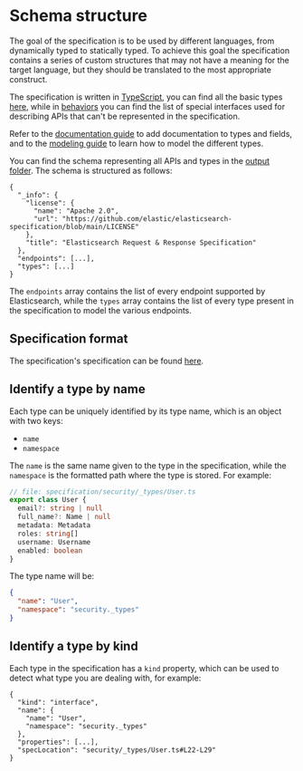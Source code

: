# Schema structure

The goal of the specification is to be used by different languages, from dynamically typed to statically typed.
To achieve this goal the specification contains a series of custom structures that may not have a meaning
for the target language, but they should be translated to the most appropriate construct.

The specification is written in [TypeScript](https://www.typescriptlang.org/), you can find all
the basic types [here](https://www.typescriptlang.org/docs/handbook/basic-types.html),
while in [behaviors](./behaviors.md) you can find the list of special interfaces used
for describing APIs that can't be represented in the specification.

Refer to the [documentation guide](doc-comments-guide.md) to add documentation to types and fields,
and to the [modeling guide](modeling-guide.md) to learn how to model the different types.

You can find the schema representing all APIs and types in the [output folder](output/schema/schema.json).
The schema is structured as follows:

```jsonc
{
  "_info": {
    "license": {
      "name": "Apache 2.0",
      "url": "https://github.com/elastic/elasticsearch-specification/blob/main/LICENSE"
    },
    "title": "Elasticsearch Request & Response Specification"
  },
  "endpoints": [...],
  "types": [...]
}
```

The `endpoints` array contains the list of every endpoint supported by Elasticsearch,
while the `types` array contains the list of every type present in the specification
to model the various endpoints.

## Specification format

The specification's specification can be found [here](compiler/src/model/metamodel.ts).

## Identify a type by name

Each type can be uniquely identified by its type name, which is an object with two keys:
- `name`
- `namespace`

The `name` is the same name given to the type in the specification, while the `namespace`
is the formatted path where the type is stored. For example:

```ts
// file: specification/security/_types/User.ts
export class User {
  email?: string | null
  full_name?: Name | null
  metadata: Metadata
  roles: string[]
  username: Username
  enabled: boolean
}
```

The type name will be:
```json
{
  "name": "User",
  "namespace": "security._types"
}
```

## Identify a type by kind

Each type in the specification has a `kind` property, which can be used to detect
what type you are dealing with, for example:

```jsonc
{
  "kind": "interface",
  "name": {
    "name": "User",
    "namespace": "security._types"
  },
  "properties": [...],
  "specLocation": "security/_types/User.ts#L22-L29"
}
```
